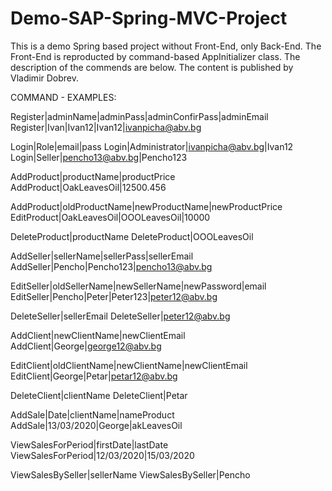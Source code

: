 # Demo-SAP-Spring-MVC-Project
This is a demo Spring based project without Front-End, only Back-End. The Front-End is reproducted by command-based AppInitializer class. The description of the commends are below.
The content is published by Vladimir Dobrev.

COMMAND - EXAMPLES:

Register|adminName|adminPass|adminConfirPass|adminEmail
Register|Ivan|Ivan12|Ivan12|ivanpicha@abv.bg

Login|Role|email|pass
Login|Administrator|ivanpicha@abv.bg|Ivan12
Login|Seller|pencho13@abv.bg|Pencho123

AddProduct|productName|productPrice
AddProduct|OakLeavesOil|12500.456

AddProduct|oldProductName|newProductName|newProductPrice
EditProduct|OakLeavesOil|OOOLeavesOil|10000

DeleteProduct|productName
DeleteProduct|OOOLeavesOil

AddSeller|sellerName|sellerPass|sellerEmail
AddSeller|Pencho|Pencho123|pencho13@abv.bg

EditSeller|oldSellerName|newSellerName|newPassword|email
EditSeller|Pencho|Peter|Peter123|peter12@abv.bg

DeleteSeller|sellerEmail
DeleteSeller|peter12@abv.bg

AddClient|newClientName|newClientEmail
AddClient|George|george12@abv.bg

EditClient|oldClientName|newClientName|newClientEmail
EditClient|George|Petar|petar12@abv.bg

DeleteClient|clientName
DeleteClient|Petar

AddSale|Date|clientName|nameProduct
AddSale|13/03/2020|George|akLeavesOil

ViewSalesForPeriod|firstDate|lastDate
ViewSalesForPeriod|12/03/2020|15/03/2020

ViewSalesBySeller|sellerName
ViewSalesBySeller|Pencho
 
